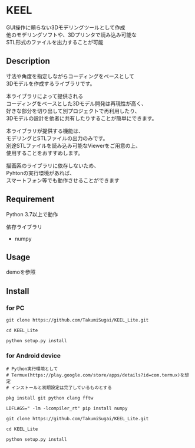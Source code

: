 KEEL
====

GUI操作に頼らない3Dモデリングツールとして作成  
他のモデリングソフトや、3Dプリンタで読み込み可能な  
STL形式のファイルを出力することが可能  

## Description

寸法や角度を指定しながらコーディングをベースとして  
3Dモデルを作成するライブラリです。  

本ライブラリによって提供される  
コーディングをベースとした3Dモデル開発は再現性が高く、  
好きな部分を切り出して別プロジェクトで再利用したり、  
3Dモデルの設計を他者に共有したりすることが簡単にできます。

本ライブラリが提供する機能は、  
モデリングとSTLファイルの出力のみです。  
別途STLファイルを読み込み可能なViewerをご用意の上、  
使用することをおすすめします。

描画系のライブラリに依存しないため、  
Pyhtonの実行環境があれば、  
スマートフォン等でも動作させることができます

## Requirement

Python 3.7以上で動作

依存ライブラリ
* numpy

## Usage

demoを参照


## Install

### for PC

```
git clone https://github.com/TakumiSugai/KEEL_Lite.git

cd KEEL_Lite

python setup.py install
```

### for Android device

```
# Python実行環境として
# Termux(https://play.google.com/store/apps/details?id=com.termux)を想定
# インストールと初期設定は完了しているものとする

pkg install git python clang fftw

LDFLAGS=" -lm -lcompiler_rt" pip install numpy

git clone https://github.com/TakumiSugai/KEEL_Lite.git

cd KEEL_Lite

python setup.py install
```